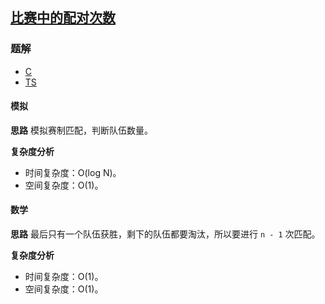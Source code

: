 ## [比赛中的配对次数](https://leetcode-cn.com/problems/count-of-matches-in-tournament/)
### 题解
+ [C](../../c/1792/1688.c)
+ [TS](../../ts/1792/1688.ts)

#### 模拟
**思路**
模拟赛制匹配，判断队伍数量。  

**复杂度分析**
+ 时间复杂度：O(log N)。
+ 空间复杂度：O(1)。

#### 数学
**思路**
最后只有一个队伍获胜，剩下的队伍都要淘汰，所以要进行 `n - 1` 次匹配。  

**复杂度分析**
+ 时间复杂度：O(1)。
+ 空间复杂度：O(1)。
